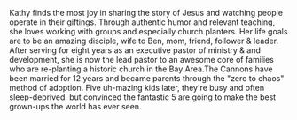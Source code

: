 ﻿---
name: Kathy Cannon
description: Senior Pastor, Crossroads Christian Center
picture: Kathy.jpg
twitter: handle
---

Kathy finds the most joy in sharing the story of Jesus and watching people operate in their giftings. Through authentic humor and relevant teaching, she loves working with groups and especially church planters. Her life goals are to be an amazing disciple, wife to Ben, mom, friend, follower & leader. After serving for eight years as an executive pastor of ministry & and development, she is now the lead pastor to an awesome core of families who are re-planting a historic church in the Bay Area.The Cannons have been married for 12 years and became parents through the "zero to chaos" method of adoption. Five uh-mazing kids later, they're busy and often sleep-deprived, but convinced the fantastic 5 are going to make the best grown-ups the world has ever seen. 

